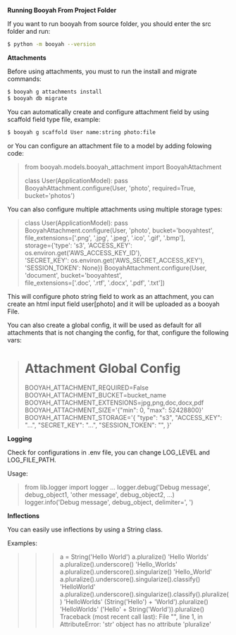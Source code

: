 **Running Booyah From Project Folder**

If you want to run booyah from source folder, you should enter the src folder and run:

```sh
$ python -m booyah --version
```

**Attachments**

Before using attachments, you must to run the install and migrate commands:
```sh
$ booyah g attachments install
$ booyah db migrate
```

You can automatically create and configure attachment field by using scaffold field type file, example:
```sh
$ booyah g scaffold User name:string photo:file
```
or
You can configure an attachment file to a model by adding folowing code:

> from booyah.models.booyah_attachment import BooyahAttachment
>
> class User(ApplicationModel):
>  pass
> BooyahAttachment.configure(User, 'photo', required=True, bucket='photos')

You can also configure multiple attachments using multiple storage types:

> class User(ApplicationModel):
>     pass
> BooyahAttachment.configure(User, 'photo', bucket='booyahtest', \
>     file_extensions=['.png', '.jpg', '.jpeg', '.ico', '.gif', '.bmp'], \
>     storage={'type': 's3', 'ACCESS_KEY': os.environ.get('AWS_ACCESS_KEY_ID'), \
>     'SECRET_KEY': os.environ.get('AWS_SECRET_ACCESS_KEY'), 'SESSION_TOKEN': None})
> BooyahAttachment.configure(User, 'document', bucket='booyahtest', \
>     file_extensions=['.doc', '.rtf', '.docx', '.pdf', '.txt'])

This will configure photo string field to work as an attachment, you can create an html input field user[photo] and it will be uploaded as a booyah File.

You can also create a global config, it will be used as default for all attachments that is not changing the config, for that, configure the following vars:

> # Attachment Global Config
> BOOYAH_ATTACHMENT_REQUIRED=False
> BOOYAH_ATTACHMENT_BUCKET=bucket_name
> BOOYAH_ATTACHMENT_EXTENSIONS=jpg,png,doc,docx,pdf
> BOOYAH_ATTACHMENT_SIZE='{"min": 0, "max": 52428800}'
> BOOYAH_ATTACHMENT_STORAGE='{
>     "type": "s3",
>     "ACCESS_KEY": "...",
>     "SECRET_KEY": "...",
>     "SESSION_TOKEN": "",
> }'

**Logging**

Check for configurations in .env file, you can change LOG_LEVEL and LOG_FILE_PATH.

Usage:

> from lib.logger import logger
> ...
> logger.debug('Debug message', debug_object1, 'other message', debug_object2, ...)
> logger.info('Debug message', debug_object, delimiter=', ')

**Inflections**

You can easily use inflections by using a String class.

Examples:

>>> a = String('Hello World')
>>> a.pluralize()
'Hello Worlds'
>>> a.pluralize().underscore()
'Hello_Worlds'
>>> a.pluralize().underscore().singularize()
'Hello_World'
>>> a.pluralize().underscore().singularize().classify()
'HelloWorld'
>>> a.pluralize().underscore().singularize().classify().pluralize()
'HelloWorlds'
>>> (String('Hello') + 'World').pluralize()
'HelloWorlds'
>>> ('Hello' + String('World')).pluralize()
Traceback (most recent call last):
  File "<stdin>", line 1, in <module>
AttributeError: 'str' object has no attribute 'pluralize'